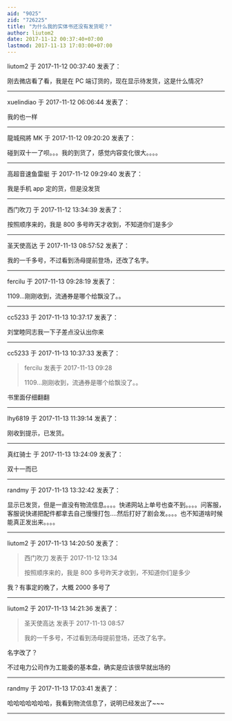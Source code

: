 ```yaml
---
aid: "9025"
zid: "726225"
title: "为什么我的实体书还没有发货呢？"
author: liutom2
date: 2017-11-12 00:37:40+07:00
lastmod: 2017-11-13 17:03:00+07:00
---
```


liutom2 于 2017-11-12 00:37:40 发表了：

刚去微店看了看，我是在 PC 端订货的，现在显示待发货，这是什么情况?

---

xuelindiao 于 2017-11-12 06:06:44 发表了：

我的也一样

---

龍城飛將 MK 于 2017-11-12 09:20:20 发表了：

碰到双十一了呗。。。我的到货了，感觉内容变化很大。。。。

---

高超音速鱼雷艇 于 2017-11-12 09:29:40 发表了：

我是手机 app 定的货，但是没发货

---

西门吹刀 于 2017-11-12 13:34:39 发表了：

按照顺序来的，我是 800 多号昨天才收到，不知道你们是多少

---

圣天使高达 于 2017-11-13 08:57:52 发表了：

我的一千多号，不过看到汤母提前登场，还改了名字。

---

fercilu 于 2017-11-13 09:28:19 发表了：

1109...刚刚收到，流通券是哪个给飘没了。。

---

cc5233 于 2017-11-13 10:37:17 发表了：

刘堂睦同志我一下子差点没认出你来

---

cc5233 于 2017-11-13 10:37:33 发表了：

> fercilu 发表于 2017-11-13 09:28
>
> 1109...刚刚收到，流通券是哪个给飘没了。。

书里面仔细翻翻

---

lhy6819 于 2017-11-13 11:39:14 发表了：

刚收到提示，已发货。

---

真红骑士 于 2017-11-13 13:24:09 发表了：

双十一而已

---

randmy 于 2017-11-13 13:32:42 发表了：

显示已发货，但是一直没有物流信息。。。。快递网站上单号也查不到。。。。问客服，客服说快递把配件都拿去自己慢慢打包....然后打好了剧会发。。。。也不知道啥时候能真正发出来。。。。

---

liutom2 于 2017-11-13 14:20:50 发表了：

> 西门吹刀 发表于 2017-11-12 13:34
>
> 按照顺序来的，我是 800 多号昨天才收到，不知道你们是多少

我？有事定的晚了，大概 2000 多号了

---

liutom2 于 2017-11-13 14:21:36 发表了：

> 圣天使高达 发表于 2017-11-13 08:57
>
> 我的一千多号，不过看到汤母提前登场，还改了名字。

名字改了？

不过电力公司作为工能委的基本盘，确实是应该很早就出场的

---

randmy 于 2017-11-13 17:03:41 发表了：

哈哈哈哈哈哈哈，我看到物流信息了，说明已经发出了~~~

---
